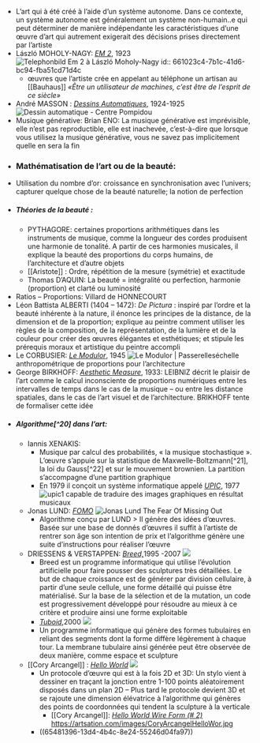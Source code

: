 - L’art qui à été créé à l’aide d’un système autonome. Dans ce contexte, un système autonome est généralement un système non-humain..e qui peut déterminer de manière indépendante les caractéristiques d’une œuvre d’art qui autrement exigerait des décisions prises directement par l’artiste
- László MOHOLY-NAGY: [*EM 2*](https://www.repro-tableaux.com/a/laszlo-moholy-nagy/telephonbildem2.html), 1923 ![Telephonbild Em 2 à László Moholy-Nagy](https://www.repro-tableaux.com/kunst/laszlo_moholy_nagy/Telephonbild-Em-2.jpg)
  id:: 661023c4-7b1c-41d6-bc94-fba51cd71d4c
	- œuvres que l’artiste crée en appelant au téléphone un artisan au [[Bauhaus]]  *«Être un utilisateur de machines, c’est être de l’esprit de ce siècle»*
- André MASSON : [*Dessins Automatiques*](https://www.centrepompidou.fr/fr/ressources/oeuvre/czAzGRr), 1924-1925 ![Dessin automatique - Centre Pompidou](https://www.centrepompidou.fr/media/picture/4d/a2/4da2ec0c5771f6bcaef9e7d43376f3a0/thumb_large.jpg)
- Musique générative: Brian ENO: La musique générative est imprévisible, elle n’est pas reproductible, elle est inachevée, c’est-à-dire que lorsque vous utilisez la musique générative, vous ne savez pas implicitement quelle en sera la fin
- ### Mathématisation de l’art ou de la beauté:
- Utilisation du nombre d’or: croissance en synchronisation avec l’univers; capturer quelque chose de la beauté naturelle; la notion de perfection
- ##### <a name="__refheading___toc7475_3212330306"></a>Théories de la beauté :
	- PYTHAGORE: certaines proportions arithmétiques dans les instruments de musique, comme la longueur des cordes produisent une harmonie de tonalité. A partir de ces harmonies musicales, il explique la beauté des proportions du corps humains, de l’architecture et d’autre objets
	- [[Aristote]] : Ordre, répétition de la mesure (symétrie) et exactitude
	- Thomas D’AQUIN: La beauté = intégralité ou perfection, harmonie (proportion) et clarté ou luminosité
- Ratios – Proportions: Villard de HONNECOURT
- Léon Battista ALBERTI (1404 – 1472): *De Pictura* : inspiré par l’ordre et la beauté inhérente à la nature, il énonce les principes de la distance, de la dimension et de la proportion; explique au peintre comment utiliser les règles de la composition, de la représentation, de la lumière et de la couleur pour créer des œuvres élégantes et esthétiques; et stipule les prérequis moraux et artistique du peintre accompli
- Le CORBUSIER: [*Le Modulor*](http://fondationlecorbusier.fr/corbuweb/morpheus.aspx?sysId=13&IrisObjectId=7837&sysLanguage=fr-fr&itemPos=83&itemCount=216&sysParentName=&sysParentId=65), 1945 ![Le Modulor | Passerelles](https://cdn.essentiels.bnf.fr/media/images/cache/crop/rc/vWMTx3Bm/uploads/media/image/20201206215027000000_pas_2977.jpg)échelle anthropométrique de proportions pour l’architecture
- George BIRKHOFF: [*Aesthetic Measure*](https://www.amazon.in/Aesthetic-Measure-George-D-Birkhoff/dp/0766130940), 1933: LEIBNIZ décrit le plaisir de l’art comme le calcul inconsciente de proportions numériques entre les intervalles de temps dans le cas de la musique – ou entre les distance spatiales, dans le cas de l’art visuel et de l’architecture. BRIKHOFF tente de formaliser cette idée
- ##### <a name="__refheading___toc7477_3212330306"></a>Algorithme[^20] dans l’art:
	- Iannis XENAKIS:
		- Musique par calcul des probabilités, « la musique stochastique ». L’œuvre s’appuie sur la statistique de Maxwelle-Boltzmann[^21], la loi du Gauss[^22] et sur le mouvement brownien. La partition s’accompagne d’une partition graphique
		- En 1979 il conçoit un système informatique appelé [*UPIC*](https://www.centre-iannis-xenakis.org/cix_upic_presentation), 1977 ![upic1](https://www.centre-iannis-xenakis.org/files/original/2278414e477f0cc0cb6454136c4302c1.jpg) capable de traduire des images graphiques en résultat musicaux
	- Jonas LUND: [*FOMO*](https://jonaslund.com/works/the-fear-of-missing-out/) ![Jonas Lund The Fear Of Missing Out](https://cdn.jonaslund.com/wp-content/uploads/2013/10/29084829/11-400x266.jpg)
		- Algorithme conçu par LUND > Il génère des idées d’œuvres. Basée sur une base de donnés d’œuvres il suffit à l’artiste de rentrer son âge son intention de prix et l’algorithme génère une suite d’instructions pour réaliser l’œuvre
	- DRIESSENS & VERSTAPPEN: [*Breed,*](https://notnot.home.xs4all.nl/breed/Breed.html)1995 -2007 ![](https://notnot.home.xs4all.nl/breed/pics/plywood-267.jpg)
		- Breed est un programme informatique qui utilise l’évolution artificielle pour faire pousser des sculptures très détaillées. Le but de chaque croissance est de générer par division cellulaire, à partir d’une seule cellule, une forme détaillé qui puisse être matérialisé. Sur la base de la sélection et de la mutation, un code est progressivement développé pour résoudre au mieux à ce critère et produire ainsi une forme exploitable
		- [*Tuboid*](https://notnot.home.xs4all.nl/tuboid/tuboid.html),2000 ![](https://notnot.home.xs4all.nl/tuboid/pics/Tuboid-detail.jpg)
		- Un programme informatique qui génère des formes tubulaires en reliant des segments dont la forme diffère légèrement à chaque tour. La membrane tubulaire ainsi générée peut être observée de deux manière, comme espace et sculpture
	- [[Cory Arcangel]] : [*Hello World*](https://coryarcangel.com/things-i-made/2009-033-hello-world) ![](https://coryarcangel.com/assets/imgs/hello-world-2009-033-digital-database-ih.jpg)
		- Un protocole d’œuvre qui est à la fois 2D et 3D: Un stylo vient à dessiner en traçant la jonction entre 1-100 points aléatoirement disposés dans un plan 2D – Plus tard le protocole devient 3D et se rajoute une dimension élévatrice à l’algorithme qui génères des points de coordonnées qui tendent la sculpture à la verticale
			- [[Cory Arcangel]]: [*Hello World Wire Form (# 2)*](https://coryarcangel.com/things-i-made/2011-099-hello-world) https://artsation.com/images/CoryArcangelHelloWor.jpg
		- ((65481396-13d4-4b4c-8e24-55246d04fa97))